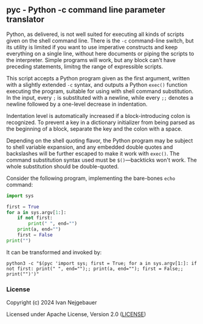 ## pyc - Python -c command line parameter translator

Python, as delivered, is not well suited for executing all kinds of scripts
given on the shell command line. There is the `-c` command-line switch, but its
utility is limited if you want to use imperative constructs and keep everything
on a single line, without here documents or piping the scripts to the interpreter.
Simple programs will work, but any block can't have preceding statements, limitng
the range of expressible scripts.

This script accepts a Python program given as the first argument, written with
a slightly extended `-c` syntax, and outputs a Python `exec()` function executing
the program, suitable for using with shell command substitution. In the input,
every `;` is substituted with a newline, while every `;;` denotes a newline
followed by a one-level decrease in indentation.

Indentation level is automatically increased if a block-introducing colon is
recognized. To prevent a key in a dictionary initializer from being parsed as
the beginning of a block, separate the key and the colon with a space.

Depending on the shell quoting flavor, the Python program may be subject to shell
variable expansion, and any embedded double quotes and backslashes will be further
escaped to make it work with `exec()`. The command substitution syntax used must be
`$()`&mdash;backticks won't work. The whole substitution should be double-quoted.

Consider the following program, implementing the bare-bones `echo` command:

```python
import sys

first = True
for a in sys.argv[1:]:
    if not first:
        print(" ", end="")
    print(a, end="")
    first = False
print("")
```

It can be transformed and invoked by:

```
python3 -c "$(pyc 'import sys; first = True; for a in sys.argv[1:]: if not first: print(" ", end="");; print(a, end=""); first = False;; print("")')"
```

### License

Copyright (c) 2024 Ivan Nejgebauer

Licensed under Apache License, Version 2.0 ([LICENSE](LICENSE))
